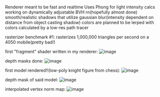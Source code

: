 Renderer meant to be fast and realtime
Uses Phong for light intensity calcs
working on dynamically adjustable BVH rn(hopefully almost done)
smooth/realistic shadows that utilize gaussian blur(intensity dependent on distance from object casting shadow)
colors are planned to be lerped with colors calculated by a low-res path tracer

rasterizer benchmark #1: rasterizes 1,000,000 triangles per second on a 4050 mobile(pretty bad!)

first "fragment" shader written in my renderer:
![image](https://github.com/user-attachments/assets/4faa754d-d838-40df-b5b3-5c6bad525ff2)

depth masks done:
![image](https://github.com/user-attachments/assets/dd232935-21ca-4803-8ed4-dcde65fdfb8f)

first model rendered!!(low-poly knight figure from chess):
![image](https://github.com/user-attachments/assets/c112f982-3be8-45be-b9c2-6a451f255699)


depth mask of said model: ![image](https://github.com/user-attachments/assets/c3fd2f56-fbcb-41bd-84e4-0446de47cc71)

interpolated vertex norm map: ![image](https://github.com/user-attachments/assets/198da4c7-50f0-45a1-98cc-a25665945f4c)

